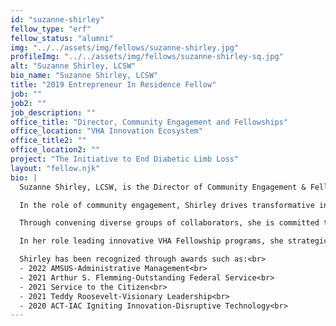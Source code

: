 ```yaml
---
id: "suzanne-shirley"
fellow_type: "erf"
fellow_status: "alumni"
img: "../../assets/img/fellows/suzanne-shirley.jpg"
profileImg: "../../assets/img/fellows/suzanne-shirley-sq.jpg"
alt: "Suzanne Shirley, LCSW"
bio_name: "Suzanne Shirley, LCSW"
title: "2019 Entrepreneur In Residence Fellow"
job: ""
job2: ""
job_description: ""
office_title: "Director, Community Engagement and Fellowships"
office_location: "VHA Innovation Ecosystem"
office_title2: ""
office_location2: ""
project: "The Initiative to End Diabetic Limb Loss"
layout: "fellow.njk"
bio: |
  Suzanne Shirley, LCSW, is the Director of Community Engagement & Fellowships with the Veterans Health Administration Innovation Ecosystem (VHA IE) and serves in a faculty role with MIT's Catalyst Fellowship Program. <br><br>

  In the role of community engagement, Shirley drives transformative innovation across the Veterans Health Administration (VHA) by engaging both internal and external collaborators in the design, testing, and scaling of mission-driven innovative solutions. <br><br>

  Through convening diverse groups of collaborators, she is committed to bringing key stakeholders from every community together in the spirit of solving VHA's most pressing challenges with a focus on customer experience, evaluation, and impact. <br><br>

  In her role leading innovative VHA Fellowship programs, she strategically implements a variety of experiential learning opportunities in partnership with academia, that aim to shape future thought leaders in healthcare, improve care and drive down cost.<br><br>

  Shirley has been recognized through awards such as:<br>
  - 2022 AMSUS-Administrative Management<br>
  - 2021 Arthur S. Flemming-Outstanding Federal Service<br>
  - 2021 Service to the Citizen<br>
  - 2021 Teddy Roosevelt-Visionary Leadership<br>
  - 2020 ACT-IAC Igniting Innovation-Disruptive Technology<br>
---
```

